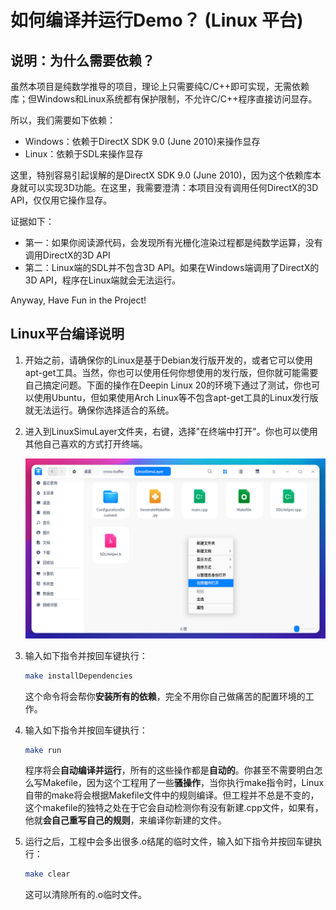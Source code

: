 # 如何编译并运行Demo？ (Linux 平台)

## 说明：为什么需要依赖？

虽然本项目是纯数学推导的项目，理论上只需要纯C/C++即可实现，无需依赖库；但Windows和Linux系统都有保护限制，不允许C/C++程序直接访问显存。

所以，我们需要如下依赖：

- Windows：依赖于DirectX SDK 9.0 (June 2010)来操作显存
- Linux：依赖于SDL来操作显存

这里，特别容易引起误解的是DirectX SDK 9.0 (June 2010)，因为这个依赖库本身就可以实现3D功能。在这里，我需要澄清：本项目没有调用任何DirectX的3D API，仅仅用它操作显存。

证据如下：

- 第一：如果你阅读源代码，会发现所有光栅化渲染过程都是纯数学运算，没有调用DirectX的3D API
- 第二：Linux端的SDL并不包含3D API。如果在Windows端调用了DirectX的3D API，程序在Linux端就会无法运行。

Anyway, Have Fun in the Project!

## Linux平台编译说明

1. 开始之前，请确保你的Linux是基于Debian发行版开发的，或者它可以使用apt-get工具。当然，你也可以使用任何你想使用的发行版，但你就可能需要自己搞定问题。下面的操作在Deepin Linux 20的环境下通过了测试，你也可以使用Ubuntu，但如果使用Arch Linux等不包含apt-get工具的Linux发行版就无法运行。确保你选择适合的系统。

2. 进入到LinuxSimuLayer文件夹，右键，选择"在终端中打开"。你也可以使用其他自己喜欢的方式打开终端。

   ![OpenTerminal](ConfigurationDocument.assets/OpenTerminal.png)

3. 输入如下指令并按回车键执行：

   ```bash
   make installDependencies
   ```

   这个命令将会帮你**安装所有的依赖**，完全不用你自己做痛苦的配置环境的工作。

4. 输入如下指令并按回车键执行：

   ```bash
   make run
   ```

   程序将会**自动编译并运行**，所有的这些操作都是**自动的**。你甚至不需要明白怎么写Makefile，因为这个工程用了一些**骚操作**，当你执行make指令时，Linux自带的make将会根据Makefile文件中的规则编译。但工程并不总是不变的，这个makefile的独特之处在于它会自动检测你有没有新建.cpp文件，如果有，他就**会自己重写自己的规则**，来编译你新建的文件。

5. 运行之后，工程中会多出很多.o结尾的临时文件，输入如下指令并按回车键执行：

   ```bash
   make clear
   ```
   这可以清除所有的.o临时文件。


